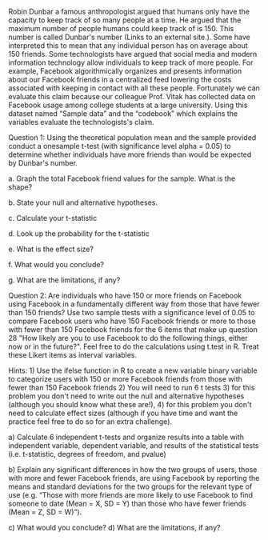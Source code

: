 Robin Dunbar a famous anthropologist argued that humans only have the capacity to keep
track of so many people at a time. He argued that the maximum number of people humans
could keep track of is 150. This number is called Dunbar's number (Links to an external site.).
Some have interpreted this to mean that any individual person has on average about 150
friends.
Some technologists have argued that social media and modern information technology allow
individuals to keep track of more people. For example, Facebook algorithmically organizes
and presents information about our Facebook friends in a centralized feed lowering the costs
associated with keeping in contact with all these people.
Fortunately we can evaluate this claim because our colleague Prof. Vitak has collected data
on Facebook usage among college students at a large university. Using this dataset named
“Sample data” and the “codebook” which explains the variables evaluate the technologists's
claim.

Question 1: Using the theoretical population mean and the sample provided conduct a onesample
t-test (with significance level alpha = 0.05) to determine whether individuals have more
friends than would be expected by Dunbar's number.

a. Graph the total Facebook friend values for the sample. What is the shape?

b. State your null and alternative hypotheses.

c. Calculate your t-statistic

d. Look up the probability for the t-statistic

e. What is the effect size?

f. What would you conclude?

g. What are the limitations, if any?


Question 2: Are individuals who have 150 or more friends on Facebook using Facebook in a
fundamentally different way from those that have fewer than 150 friends? Use two sample ttests
with a significance level of 0.05 to compare Facebook users who have 150 Facebook
friends or more to those with fewer than 150 Facebook friends for the 6 items that make up
question 28 "How likely are you to use Facebook to do the following things, either now or in
the future?". Feel free to do the calculations using t.test in R. Treat these Likert items as
interval variables.

Hints: 1) Use the ifelse function in R to create a new variable binary variable to categorize
users with 150 or more Facebook friends from those with fewer than 150 Facebook friends 2)
You will need to run 6 t tests 3) for this problem you don't need to write out the null and
alternative hypotheses (although you should know what these are!), 4) for this problem you
don't need to calculate effect sizes (although if you have time and want the practice feel free to
do so for an extra challenge).

a) Calculate 6 independent t-tests and organize results into a table with independent variable,
dependent variable, and results of the statistical tests (i.e. t-statistic, degrees of freedom, and pvalue)

b) Explain any significant differences in how the two groups of users, those with more and
fewer Facebook friends, are using Facebook by reporting the means and standard deviations
for the two groups for the relevant type of use (e.g. “Those with more friends are more likely to
use Facebook to find someone to date (Mean = X, SD = Y) than those who have fewer friends
(Mean = Z, SD = W)”).

c) What would you conclude?
d) What are the limitations, if any?
